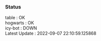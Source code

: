 ### Status


table : OK  
hogwarts : OK  
icy-bot : DOWN  
Latest Update : 2022-09-07 22:10:59.125868
